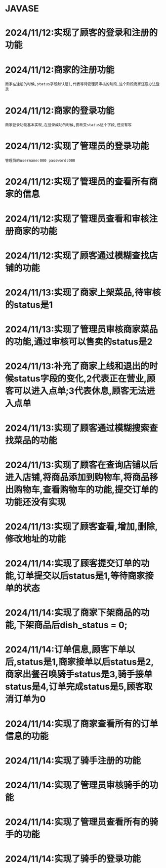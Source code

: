 # JAVASE
# 2024/11/12:实现了顾客的登录和注册的功能
# 2024/11/12:商家的注册功能
    商家在注册的时候,status字段默认是1,代表等待管理员审核的阶段,这个阶段商家还没办法登录
# 2024/11/12:商家的登录功能
    商家登录功能基本实现,在登录成功的时候,要改变status这个字段,还没有写
# 2024/11/12:实现了管理员的登录功能
    管理员的username:000 password:000
# 2024/11/12:实现了管理员的查看所有商家的信息
# 2024/11/12:实现了管理员查看和审核注册商家的功能
# 2024/11/12:实现了顾客通过模糊查找店铺的功能
# 2024/11/13:实现了商家上架菜品,待审核的status是1
# 2024/11/13:实现了管理员审核商家菜品的功能,通过审核可以售卖的status是2
# 2024/11/13:补充了商家上线和退出的时候status字段的变化,2代表正在营业,顾客可以进入点单;3代表休息,顾客无法进入点单
# 2024/11/13:实现了顾客通过模糊搜索查找菜品的功能
# 2024/11/13:实现了顾客在查询店铺以后进入店铺,将商品添加到购物车,将商品移出购物车,查看购物车的功能,提交订单的功能还没有实现
# 2024/11/13:实现了顾客查看,增加,删除,修改地址的功能
# 2024/11/14:实现了顾客提交订单的功能,订单提交以后status是1,等待商家接单的状态
# 2024/11/14:实现了商家下架商品的功能,下架商品后dish_status = 0;
# 2024/11/14:订单信息,顾客下单以后,status是1,商家接单以后status是2,商家出餐召唤骑手status是3,骑手接单status是4,订单完成status是5,顾客取消订单为0
# 2024/11/14:实现了商家查看所有的订单信息的功能
# 2024/11/14:实现了骑手注册的功能
# 2024/11/14:实现了管理员审核骑手的功能
# 2024/11/14:实现了管理员查看所有的骑手的功能
# 2024/11/14:实现了骑手的登录功能